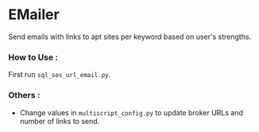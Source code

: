 # EMailer
Send emails with links to apt sites per keyword based on user's strengths.

### How to Use :
First run `sql_ses_url_email.py`. 

### Others :
- Change values in `multiscript_config.py` to update broker URLs and number of links to send.

